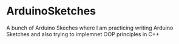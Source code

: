 # ArduinoSketches
A bunch of Arduino Skeches where I am practicing writing Arduino Sketches and also trying to implemnet OOP principles in C++
